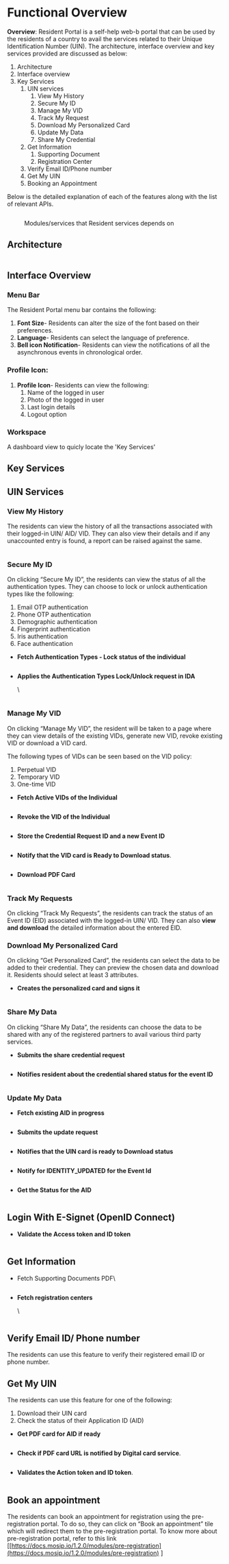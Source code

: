# Functional Overview

**Overview**: Resident Portal is a self-help web-b portal that can be used by the residents of a country to avail the services related to their Unique Identification Number (UIN). The architecture, interface overview and key services provided are discussed as below:

1. Architecture
2. Interface overview
3. Key Services
   1. UIN services
      1. View My History
      2. Secure My ID
      3. Manage My VID
      4. Track My Request
      5. Download My Personalized Card
      6. Update My Data
      7. Share My Credential
   2. Get Information
      1. Supporting Document
      2. Registration Center
   3. Verify Email ID/Phone number
   4. Get My UIN
   5. Booking an Appointment

Below is the detailed explanation of each of the features along with the list of relevant APIs.&#x20;



<figure><img src="../../.gitbook/assets/fo-1.png" alt=""><figcaption><p>Modules/services that Resident services depends on</p></figcaption></figure>

## Architecture

<figure><img src="../../.gitbook/assets/rp-architecture.png" alt=""><figcaption></figcaption></figure>

## Interface Overview

### Menu Bar

The Resident Portal menu bar contains the following:

1. **Font Size**- Residents can alter the size of the font based on their preferences.
2. **Language**- Residents can select the language of preference.
3. **Bell icon Notification**- Residents can view the notifications of all the asynchronous events in chronological order.

### **Profile Icon:**

1. **Profile Icon**- Residents can view the following:
   1. Name of the logged in user
   2. Photo of the logged in user
   3. Last login details
   4. Logout option

### Workspace

A dashboard view to quicly locate the 'Key Services'

## **Key Services**

## **UIN Services**

### **View My History**

The residents can view the history of all the transactions associated with their logged-in UIN/ AID/ VID. They can also view their details and if any unaccounted entry is found, a report can be raised against the same.



<figure><img src="../../.gitbook/assets/fo-2.jpeg" alt=""><figcaption></figcaption></figure>

### **Secure My ID**

On clicking “Secure My ID”, the residents can view the status of all the authentication types. They can choose to lock or unlock authentication types like the following:

1. Email OTP authentication
2. Phone OTP authentication
3. Demographic authentication
4. Fingerprint authentication
5. Iris authentication
6. Face authentication

*   **Fetch Authentication Types - Lock status of the individual**



    <figure><img src="../../.gitbook/assets/rp-9.jpeg" alt=""><figcaption></figcaption></figure>



*   **Applies the Authentication Types Lock/Unlock request in IDA**

    \


    <figure><img src="../../.gitbook/assets/rp-10.jpeg" alt=""><figcaption></figcaption></figure>

### **Manage My VID**

On clicking “Manage My VID”, the resident will be taken to a page where they can view details of the existing VIDs, generate new VID, revoke existing VID or download a VID card.

The following types of VIDs can be seen based on the VID policy:

1. Perpetual VID
2. Temporary VID
3. One-time VID

* **Fetch Active VIDs of the Individual**

<figure><img src="../../.gitbook/assets/rp-4.jpeg" alt=""><figcaption></figcaption></figure>

* **Revoke the VID of the Individual**

<figure><img src="../../.gitbook/assets/rp-5.jpeg" alt=""><figcaption></figcaption></figure>

* **Store the Credential Request ID and a new Event ID**

<figure><img src="../../.gitbook/assets/rp-6.png" alt=""><figcaption></figcaption></figure>

* **Notify that the VID card is Ready to Download status**.

<figure><img src="../../.gitbook/assets/rp-7.png" alt=""><figcaption></figcaption></figure>



* **Download PDF Card**

<figure><img src="../../.gitbook/assets/rp-8.png" alt=""><figcaption></figcaption></figure>



### **Track My Requests**

On clicking “Track My Requests”, the residents can track the status of an Event ID (EID) associated with the logged-in UIN/ VID. They can also **view and download** the detailed information about the entered EID.

### **Download My Personalized Card**

On clicking “Get Personalized Card”, the residents can select the data to be added to their credential. They can preview the chosen data and download it. Residents should select at least 3 attributes.

* **Creates the personalized card and signs it**

<figure><img src="../../.gitbook/assets/rp-11.png" alt=""><figcaption></figcaption></figure>

### **Share My Data**

On clicking “Share My Data”, the residents can choose the data to be shared with any of the registered partners to avail various third party services.

* **Submits the share credential request**

<figure><img src="../../.gitbook/assets/rp-12.png" alt=""><figcaption></figcaption></figure>

* **Notifies resident about the credential shared status for the event ID**

<figure><img src="../../.gitbook/assets/rp-13.png" alt=""><figcaption></figcaption></figure>

### **Update My Data** 

* **Fetch existing AID in progress**

<figure><img src="../../.gitbook/assets/rp-14.png" alt=""><figcaption></figcaption></figure>

* **Submits the update request**

<figure><img src="../../.gitbook/assets/rp-15.png" alt=""><figcaption></figcaption></figure>

* **Notifies that the UIN card is ready to Download status**

<figure><img src="../../.gitbook/assets/rp-16.png" alt=""><figcaption></figcaption></figure>

* **Notify for IDENTITY\_UPDATED for the Event Id**

<figure><img src="../../.gitbook/assets/rp-17.png" alt=""><figcaption></figcaption></figure>

* **Get the Status for the AID**

<figure><img src="../../.gitbook/assets/rp-18.png" alt=""><figcaption></figcaption></figure>



## **Login With E-Signet (OpenID Connect)**

* **Validate the Access token and ID token**

<figure><img src="../../.gitbook/assets/rp-21.png" alt=""><figcaption></figcaption></figure>

## **Get Information**

* Fetch Supporting Documents PDF\


<figure><img src="../../.gitbook/assets/rp-22.png" alt=""><figcaption></figcaption></figure>

*   **Fetch registration centers**

    \


    <figure><img src="../../.gitbook/assets/rp-23.png" alt=""><figcaption></figcaption></figure>

## &#x20;**Verify Email ID/ Phone number**

The residents can use this feature to verify their registered email ID or phone number.



## **Get My UIN**

The residents can use this feature for one of the following:

1. Download their UIN card
2. Check the status of their Application ID (AID)

* **Get PDF card for AID if ready**

<figure><img src="../../.gitbook/assets/rp-19.png" alt=""><figcaption></figcaption></figure>

* **Check if PDF card URL is notified by Digital card service**.

<figure><img src="../../.gitbook/assets/rp-20.png" alt=""><figcaption></figcaption></figure>

* **Validates the Action token and ID token**.&#x20;

<figure><img src="../../.gitbook/assets/rp-21.png" alt=""><figcaption></figcaption></figure>

## **Book an appointment**

The residents can book an appointment for registration using the pre-registration portal. To do so, they can click on “Book an appointment” tile which will redirect them to the pre-registration portal. To know more about pre-registration portal, refer to this link \[[https://docs.mosip.io/1.2.0/modules/pre-registration](https://docs.mosip.io/1.2.0/modules/pre-registration) ]

